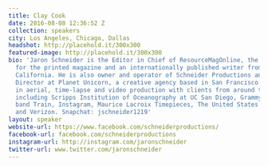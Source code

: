 ```yaml
---
title: Clay Cook
date: 2016-08-08 12:36:52 Z
collection: speakers
city: Los Angeles, Chicago, Dallas
headshot: http://placehold.it/300x300
featured-image: http://placehold.it/300x300
bio: 'Jaron Schneider is the Editor in Chief of ResourceMagOnline, the Tech Editor
  for the printed magazine and an internationally published writer from San Francisco,
  California. He is also owner and operator of Schneider Productions and the Creative
  Director at Planet Unicorn, a creative agency based in San Francisco. Jaron specializes
  in aerial, time-lapse and video production with clients from around the United States
  including Scripps Institution of Oceanography at UC San Diego, Grammy Award-Winning
  band Train, Instagram, Maurice Lacroix Timepieces, The United States Air Force Thunderbirds,
  and Verizon. Snapchat: jschneider1219'
layout: speaker
website-url: https://www.facebook.com/schneiderproductions/
facebook-url: facebook.com/schneiderproductions
instagram-url: http://instagram.com/jaronschneider
twitter-url: www.twitter.com/jaronschneider
---
```


